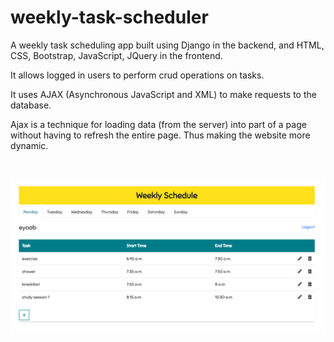 # weekly-task-scheduler

A weekly task scheduling app built using Django in the backend, and HTML, CSS, Bootstrap, JavaScript, JQuery in the frontend.

It allows logged in users to perform crud operations on tasks.

It uses AJAX (Asynchronous JavaScript and XML) to make requests to the database.

Ajax is a technique for loading data (from the server) into part of a page without having to refresh the entire page. Thus making the website more dynamic.

<br>
<p align="center">
  <img src="weekly-task-scheduler.PNG"><br>
</p>